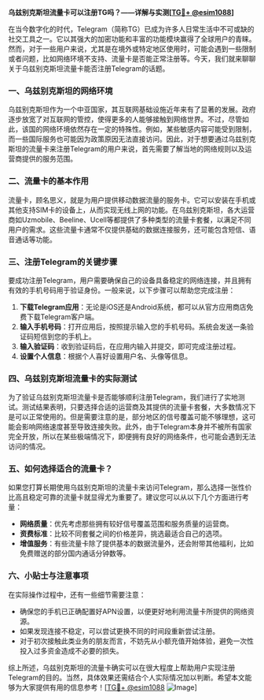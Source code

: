 **乌兹别克斯坦流量卡可以注册TG吗？——详解与实测[[TG💪+ @esim1088](https://t.me/s/esim1088)]**

在当今数字化的时代，Telegram（简称TG）已成为许多人日常生活中不可或缺的社交工具之一。它以其强大的加密功能和丰富的功能模块赢得了全球用户的青睐。然而，对于一些用户来说，尤其是在境外或特定地区使用时，可能会遇到一些限制或者问题，比如网络环境不支持、流量卡是否能正常注册等。今天，我们就来聊聊关于乌兹别克斯坦流量卡能否注册Telegram的话题。

### 一、乌兹别克斯坦的网络环境

乌兹别克斯坦作为一个中亚国家，其互联网基础设施近年来有了显著的发展。政府逐步放宽了对互联网的管控，使得更多的人能够接触到网络世界。不过，尽管如此，该国的网络环境依然存在一定的特殊性。例如，某些敏感内容可能受到限制，而一些国际服务也可能因为政策原因无法直接访问。因此，对于想要通过乌兹别克斯坦的流量卡来注册Telegram的用户来说，首先需要了解当地的网络规则以及运营商提供的服务范围。

### 二、流量卡的基本作用

流量卡，顾名思义，就是为用户提供移动数据流量的服务卡。它可以安装在手机或其他支持SIM卡的设备上，从而实现无线上网的功能。在乌兹别克斯坦，各大运营商如Uzmobile、Beeline、Ucell等都提供了多种类型的流量卡套餐，以满足不同用户的需求。这些流量卡通常不仅提供基础的数据连接服务，还可能包含短信、语音通话等功能。

### 三、注册Telegram的关键步骤

要成功注册Telegram，用户需要确保自己的设备具备稳定的网络连接，并且拥有有效的手机号码用于验证身份。一般来说，以下步骤可以帮助您完成注册：

1. **下载Telegram应用**：无论是iOS还是Android系统，都可以从官方应用商店免费下载Telegram客户端。
2. **输入手机号码**：打开应用后，按照提示输入您的手机号码。系统会发送一条验证码短信到您的手机上。
3. **输入验证码**：收到验证码后，在应用内输入并提交，即可完成注册过程。
4. **设置个人信息**：根据个人喜好设置用户名、头像等信息。

### 四、乌兹别克斯坦流量卡的实际测试

为了验证乌兹别克斯坦流量卡是否能够顺利注册Telegram，我们进行了实地测试。测试结果表明，只要选择合适的运营商及其提供的流量卡套餐，大多数情况下是可以正常使用的。但是需要注意的是，部分地区的信号覆盖可能不够理想，这可能会影响网络速度甚至导致连接失败。此外，由于Telegram本身并不被所有国家完全开放，所以在某些极端情况下，即便拥有良好的网络条件，也可能会遇到无法访问的情况。

### 五、如何选择适合的流量卡？

如果您打算长期使用乌兹别克斯坦的流量卡来访问Telegram，那么选择一张性价比高且稳定可靠的流量卡就显得尤为重要了。建议您可以从以下几个方面进行考量：

- **网络质量**：优先考虑那些拥有较好信号覆盖范围和服务质量的运营商。
- **资费标准**：比较不同套餐之间的价格差异，挑选最适合自己的选项。
- **增值服务**：有些流量卡除了提供基本的数据流量外，还会附带其他福利，比如免费赠送的部分国内通话分钟数等。

### 六、小贴士与注意事项

在实际操作过程中，还有一些细节需要注意：

- 确保您的手机已正确配置好APN设置，以便更好地利用流量卡所提供的网络资源。
- 如果发现连接不稳定，可以尝试更换不同的时间段重新尝试注册。
- 对于初次接触此类业务的朋友而言，不妨先从小额充值开始体验，避免一次性投入过多资金造成不必要的损失。

综上所述，乌兹别克斯坦的流量卡确实可以在很大程度上帮助用户实现注册Telegram的目的。当然，具体效果还需结合个人实际情况加以判断。希望本文能够为大家提供有用的信息参考！[[TG💪+ @esim1088](https://t.me/s/esim1088) ![Image](https://i.postimg.cc/4NQfJmqS/Snipaste-2025-05-13-00-14-12.png)]